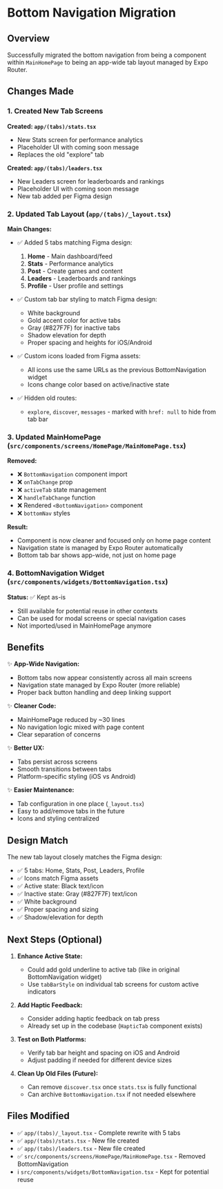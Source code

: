 # Bottom Navigation Migration

## Overview
Successfully migrated the bottom navigation from being a component within `MainHomePage` to being an app-wide tab layout managed by Expo Router.

## Changes Made

### 1. Created New Tab Screens

**Created: `app/(tabs)/stats.tsx`**
- New Stats screen for performance analytics
- Placeholder UI with coming soon message
- Replaces the old "explore" tab

**Created: `app/(tabs)/leaders.tsx`**
- New Leaders screen for leaderboards and rankings
- Placeholder UI with coming soon message
- New tab added per Figma design

### 2. Updated Tab Layout (`app/(tabs)/_layout.tsx`)

**Main Changes:**
- ✅ Added 5 tabs matching Figma design:
  1. **Home** - Main dashboard/feed
  2. **Stats** - Performance analytics
  3. **Post** - Create games and content
  4. **Leaders** - Leaderboards and rankings
  5. **Profile** - User profile and settings

- ✅ Custom tab bar styling to match Figma design:
  - White background
  - Gold accent color for active tabs
  - Gray (#827F7F) for inactive tabs
  - Shadow elevation for depth
  - Proper spacing and heights for iOS/Android

- ✅ Custom icons loaded from Figma assets:
  - All icons use the same URLs as the previous BottomNavigation widget
  - Icons change color based on active/inactive state

- ✅ Hidden old routes:
  - `explore`, `discover`, `messages` - marked with `href: null` to hide from tab bar

### 3. Updated MainHomePage (`src/components/screens/HomePage/MainHomePage.tsx`)

**Removed:**
- ❌ `BottomNavigation` component import
- ❌ `onTabChange` prop
- ❌ `activeTab` state management
- ❌ `handleTabChange` function
- ❌ Rendered `<BottomNavigation>` component
- ❌ `bottomNav` styles

**Result:**
- Component is now cleaner and focused only on home page content
- Navigation state is managed by Expo Router automatically
- Bottom tab bar shows app-wide, not just on home page

### 4. BottomNavigation Widget (`src/components/widgets/BottomNavigation.tsx`)

**Status:** ✅ Kept as-is
- Still available for potential reuse in other contexts
- Can be used for modal screens or special navigation cases
- Not imported/used in MainHomePage anymore

## Benefits

✨ **App-Wide Navigation:**
- Bottom tabs now appear consistently across all main screens
- Navigation state managed by Expo Router (more reliable)
- Proper back button handling and deep linking support

✨ **Cleaner Code:**
- MainHomePage reduced by ~30 lines
- No navigation logic mixed with page content
- Clear separation of concerns

✨ **Better UX:**
- Tabs persist across screens
- Smooth transitions between tabs
- Platform-specific styling (iOS vs Android)

✨ **Easier Maintenance:**
- Tab configuration in one place (`_layout.tsx`)
- Easy to add/remove tabs in the future
- Icons and styling centralized

## Design Match

The new tab layout closely matches the Figma design:
- ✅ 5 tabs: Home, Stats, Post, Leaders, Profile
- ✅ Icons match Figma assets
- ✅ Active state: Black text/icon
- ✅ Inactive state: Gray (#827F7F) text/icon
- ✅ White background
- ✅ Proper spacing and sizing
- ✅ Shadow/elevation for depth

## Next Steps (Optional)

1. **Enhance Active State:**
   - Could add gold underline to active tab (like in original BottomNavigation widget)
   - Use `tabBarStyle` on individual tab screens for custom active indicators

2. **Add Haptic Feedback:**
   - Consider adding haptic feedback on tab press
   - Already set up in the codebase (`HapticTab` component exists)

3. **Test on Both Platforms:**
   - Verify tab bar height and spacing on iOS and Android
   - Adjust padding if needed for different device sizes

4. **Clean Up Old Files (Future):**
   - Can remove `discover.tsx` once `stats.tsx` is fully functional
   - Can archive `BottomNavigation.tsx` if not needed elsewhere

## Files Modified

- ✅ `app/(tabs)/_layout.tsx` - Complete rewrite with 5 tabs
- ✅ `app/(tabs)/stats.tsx` - New file created
- ✅ `app/(tabs)/leaders.tsx` - New file created
- ✅ `src/components/screens/HomePage/MainHomePage.tsx` - Removed BottomNavigation
- ℹ️ `src/components/widgets/BottomNavigation.tsx` - Kept for potential reuse

